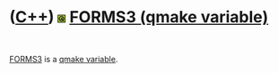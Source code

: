 
 

 

 

 

 

([C++](Cpp.md)) ![Qt](PicQt.png) [FORMS3 (qmake variable)](CppQmakeForms3.md)
===============================================================================

 

[FORMS3](CppQmakeForms3.md) is a [qmake
variable](CppQmakeVariable.md).

 

 

 

 

 

 

